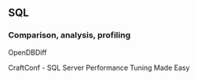 ## SQL

### Comparison, analysis, profiling
OpenDBDiff

CraftConf - SQL Server Performance Tuning Made Easy

